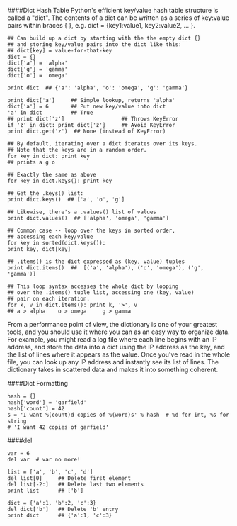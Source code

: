####Dict Hash Table
Python's efficient key/value hash table structure is called a "dict".
The contents of a dict can be written as a series of key:value pairs within braces { }, e.g. dict = {key1:value1, key2:value2, ... }.
 
```
## Can build up a dict by starting with the the empty dict {}
## and storing key/value pairs into the dict like this:
## dict[key] = value-for-that-key
dict = {}
dict['a'] = 'alpha'
dict['g'] = 'gamma'
dict['o'] = 'omega'

print dict  ## {'a': 'alpha', 'o': 'omega', 'g': 'gamma'}

print dict['a']     ## Simple lookup, returns 'alpha'
dict['a'] = 6       ## Put new key/value into dict
'a' in dict         ## True
## print dict['z']                  ## Throws KeyError
if 'z' in dict: print dict['z']     ## Avoid KeyError
print dict.get('z')  ## None (instead of KeyError)
```

```
## By default, iterating over a dict iterates over its keys.
## Note that the keys are in a random order.
for key in dict: print key
## prints a g o

## Exactly the same as above
for key in dict.keys(): print key

## Get the .keys() list:
print dict.keys()  ## ['a', 'o', 'g']

## Likewise, there's a .values() list of values
print dict.values()  ## ['alpha', 'omega', 'gamma']

## Common case -- loop over the keys in sorted order,
## accessing each key/value
for key in sorted(dict.keys()):
print key, dict[key]

## .items() is the dict expressed as (key, value) tuples
print dict.items()  ##  [('a', 'alpha'), ('o', 'omega'), ('g', 'gamma')]

## This loop syntax accesses the whole dict by looping
## over the .items() tuple list, accessing one (key, value)
## pair on each iteration.
for k, v in dict.items(): print k, '>', v
## a > alpha    o > omega     g > gamma
```

From a performance point of view, the dictionary is one of your greatest tools, and you should use it where you can as an
 easy way to organize data. For example, you might read a log file where each line begins with an IP address, and store
 the data into a dict using the IP address as the key, and the list of lines where it appears as the value.
 Once you've read in the whole file, you can look up any IP address and instantly see its list of lines.
 The dictionary takes in scattered data and makes it into something coherent.

####Dict Formatting
```
hash = {}
hash['word'] = 'garfield'
hash['count'] = 42
s = 'I want %(count)d copies of %(word)s' % hash  # %d for int, %s for string
# 'I want 42 copies of garfield'
```

####del
```
var = 6
del var  # var no more!

list = ['a', 'b', 'c', 'd']
del list[0]     ## Delete first element
del list[-2:]   ## Delete last two elements
print list      ## ['b']

dict = {'a':1, 'b':2, 'c':3}
del dict['b']   ## Delete 'b' entry
print dict      ## {'a':1, 'c':3}
```